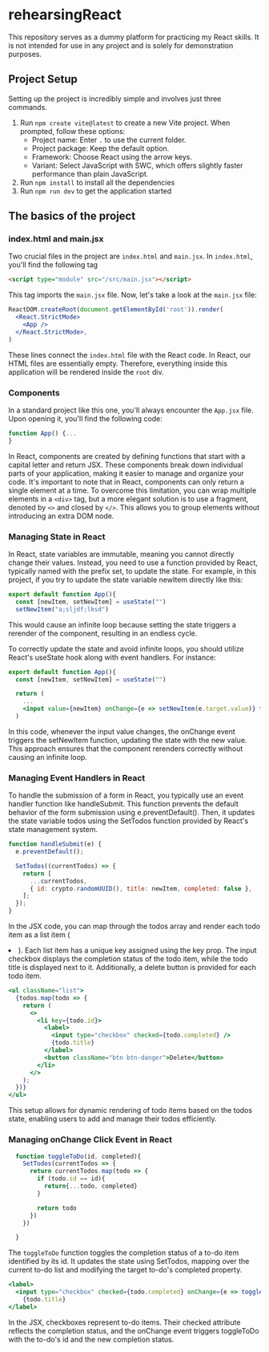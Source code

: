 # rehearsingReact
This repository serves as a dummy platform for practicing my React skills. It is not intended for use in any project and is solely for demonstration purposes.

## Project Setup
Setting up the project is incredibly simple and involves just three commands.

1. Run `npm create vite@latest` to create a new Vite project. When prompted, follow these options:
   - Project name: Enter `.` to use the current folder.
   - Project package: Keep the default option.
   - Framework: Choose React using the arrow keys.
   - Variant: Select JavaScript with SWC, which offers slightly faster performance than plain JavaScript.
2. Run `npm install` to install all the dependencies 
3. Run `npm run dev` to get the application started

## The basics of the project
### index.html and main.jsx
Two crucial files in the project are `index.html` and `main.jsx`. In `index.html`, you'll find the following tag 

```html
<script type="module" src="/src/main.jsx"></script>
```

This tag imports the `main.jsx` file. Now, let's take a look at the `main.jsx` file:

```jsx
ReactDOM.createRoot(document.getElementById('root')).render(
  <React.StrictMode>
    <App />
  </React.StrictMode>,
)
```
These lines connect the `index.html` file with the React code. In React, our HTML files are essentially empty. Therefore, everything inside this application will be rendered inside the `root` div. 

### Components
In a standard project like this one, you'll always encounter the `App.jsx` file. Upon opening it, you'll find the following code: 
```jsx
function App() {...
}
```
In React, components are created by defining functions that start with a capital letter and return JSX. These components break down individual parts of your application, making it easier to manage and organize your code. It's important to note that in React, components can only return a single element at a time. To overcome this limitation, you can wrap multiple elements in a `<div>` tag, but a more elegant solution is to use a fragment, denoted by `<>` and closed by `</>`. This allows you to group elements without introducing an extra DOM node.

### Managing State in React
In React, state variables are immutable, meaning you cannot directly change their values. Instead, you need to use a function provided by React, typically named with the prefix set, to update the state. For example, in this project, if you try to update the state variable newItem directly like this:
```jsx
export default function App(){
  const [newItem, setNewItem] = useState("")
  setNewItem("a;sljdf;lksd")
```
This would cause an infinite loop because setting the state triggers a rerender of the component, resulting in an endless cycle.

To correctly update the state and avoid infinite loops, you should utilize React's useState hook along with event handlers. For instance:
```jsx
export default function App(){
  const [newItem, setNewItem] = useState("")

  return (
    ...
    <input value={newItem} onChange={e => setNewItem(e.target.value)} type="text" id="item"/>
  )
```
In this code, whenever the input value changes, the onChange event triggers the setNewItem function, updating the state with the new value. This approach ensures that the component rerenders correctly without causing an infinite loop.

### Managing Event Handlers in React
To handle the submission of a form in React, you typically use an event handler function like handleSubmit. This function prevents the default behavior of the form submission using e.preventDefault(). Then, it updates the state variable todos using the SetTodos function provided by React's state management system.
```jsx
function handleSubmit(e) {
  e.preventDefault();

  SetTodos((currentTodos) => {
    return [
      ...currentTodos, 
      { id: crypto.randomUUID(), title: newItem, completed: false },
    ];
  });
}
```
In the JSX code, you can map through the todos array and render each todo item as a list item (<li>). Each list item has a unique key assigned using the key prop. The input checkbox displays the completion status of the todo item, while the todo title is displayed next to it. Additionally, a delete button is provided for each todo item.
```jsx
<ul className="list">
  {todos.map(todo => {
    return (
      <>
        <li key={todo.id}>
          <label>
            <input type="checkbox" checked={todo.completed} />
            {todo.title} 
          </label>
          <button className="btn btn-danger">Delete</button>
        </li>
      </>
    );
  })}
</ul>
```
This setup allows for dynamic rendering of todo items based on the todos state, enabling users to add and manage their todos efficiently.

### Managing onChange Click Event in React
```jsx
  function toggleToDo(id, completed){
    SetTodos(currentTodos => {
      return currentTodos.map(todo => {
        if (todo.id == id){
          return{...todo, completed}
        }

        return todo
      })
    })

  }
```
The `toggleToDo` function toggles the completion status of a to-do item identified by its id. It updates the state using SetTodos, mapping over the current to-do list and modifying the target to-do's completed property.

```jsx
<label>
  <input type="checkbox" checked={todo.completed} onChange={e => toggleToDo(todo.id, e.target.checked)}/>
    {todo.title} 
</label>
```
In the JSX, checkboxes represent to-do items. Their checked attribute reflects the completion status, and the onChange event triggers toggleToDo with the to-do's id and the new completion status.







